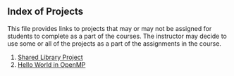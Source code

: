 ## Index of Projects

This file provides links to projects that may or may not be assigned for students to complete as a part of the courses. The
instructor may decide to use some or all of the projects as a part of the assignments in the course.

1. [Shared Library Project](https://jvkoebbe/math4610/projects/sharedLibraryProject.md)
2. [Hello World in OpenMP](https://jvkoebbe/math4610/projects/helloWorldOpenmpProject.md)
